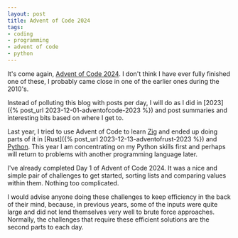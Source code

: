 ```yaml
---
layout: post
title: Advent of Code 2024
tags:
- coding
- programming
- advent of code
- python
---
```


It's come again, [Advent of Code 2024](https://adventofcode.com/). I don't
think I have ever fully finished one of these, I probably came close in one of
the earlier ones during the 2010's.

Instead of polluting this blog with posts per day, I will do as I did in
[2023]({% post_url 2023-12-01-adventofcode-2023 %}) and post summaries and
interesting bits based on where I get to.

Last year, I tried to use Advent of Code to learn [Zig](https://ziglang.org/)
and ended up doing parts of it in [Rust]({% post_url
2023-12-13-adventofrust-2023 %}) and [Python](https://www.python.org/). This
year I am concentrating on my Python skills first and perhaps will return to
problems with another programming language later.

I've already completed Day 1 of Advent of Code 2024. It was a nice and simple
pair of challenges to get started, sorting lists and comparing values within
them. Nothing too complicated.

I would advise anyone doing these challenges to keep efficiency in the back of
their mind, because, in previous years, some of the inputs were quite large and
did not lend themselves very well to brute force approaches. Normally, the
challenges that require these efficient solutions are the second parts to each
day.
